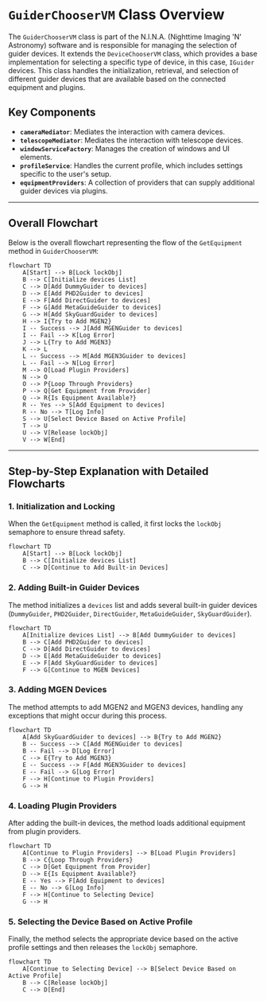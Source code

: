 # `GuiderChooserVM` Class Overview

The `GuiderChooserVM` class is part of the N.I.N.A. (Nighttime Imaging 'N' Astronomy) software and is responsible for managing the selection of guider devices. It extends the `DeviceChooserVM` class, which provides a base implementation for selecting a specific type of device, in this case, `IGuider` devices. This class handles the initialization, retrieval, and selection of different guider devices that are available based on the connected equipment and plugins.

## Key Components

- **`cameraMediator`**: Mediates the interaction with camera devices.
- **`telescopeMediator`**: Mediates the interaction with telescope devices.
- **`windowServiceFactory`**: Manages the creation of windows and UI elements.
- **`profileService`**: Handles the current profile, which includes settings specific to the user's setup.
- **`equipmentProviders`**: A collection of providers that can supply additional guider devices via plugins.

---

## Overall Flowchart

Below is the overall flowchart representing the flow of the `GetEquipment` method in `GuiderChooserVM`:

```mermaid
flowchart TD
    A[Start] --> B[Lock lockObj]
    B --> C[Initialize devices List]
    C --> D[Add DummyGuider to devices]
    D --> E[Add PHD2Guider to devices]
    E --> F[Add DirectGuider to devices]
    F --> G[Add MetaGuideGuider to devices]
    G --> H[Add SkyGuardGuider to devices]
    H --> I{Try to Add MGEN2}
    I -- Success --> J[Add MGENGuider to devices]
    I -- Fail --> K[Log Error]
    J --> L{Try to Add MGEN3}
    K --> L
    L -- Success --> M[Add MGEN3Guider to devices]
    L -- Fail --> N[Log Error]
    M --> O[Load Plugin Providers]
    N --> O
    O --> P{Loop Through Providers}
    P --> Q[Get Equipment from Provider]
    Q --> R{Is Equipment Available?}
    R -- Yes --> S[Add Equipment to devices]
    R -- No --> T[Log Info]
    S --> U[Select Device Based on Active Profile]
    T --> U
    U --> V[Release lockObj]
    V --> W[End]
```

---

## Step-by-Step Explanation with Detailed Flowcharts

### 1. Initialization and Locking

When the `GetEquipment` method is called, it first locks the `lockObj` semaphore to ensure thread safety.

```mermaid
flowchart TD
    A[Start] --> B[Lock lockObj]
    B --> C[Initialize devices List]
    C --> D[Continue to Add Built-in Devices]
```

### 2. Adding Built-in Guider Devices

The method initializes a `devices` list and adds several built-in guider devices (`DummyGuider`, `PHD2Guider`, `DirectGuider`, `MetaGuideGuider`, `SkyGuardGuider`).

```mermaid
flowchart TD
    A[Initialize devices List] --> B[Add DummyGuider to devices]
    B --> C[Add PHD2Guider to devices]
    C --> D[Add DirectGuider to devices]
    D --> E[Add MetaGuideGuider to devices]
    E --> F[Add SkyGuardGuider to devices]
    F --> G[Continue to MGEN Devices]
```

### 3. Adding MGEN Devices

The method attempts to add MGEN2 and MGEN3 devices, handling any exceptions that might occur during this process.

```mermaid
flowchart TD
    A[Add SkyGuardGuider to devices] --> B{Try to Add MGEN2}
    B -- Success --> C[Add MGENGuider to devices]
    B -- Fail --> D[Log Error]
    C --> E{Try to Add MGEN3}
    E -- Success --> F[Add MGEN3Guider to devices]
    E -- Fail --> G[Log Error]
    F --> H[Continue to Plugin Providers]
    G --> H
```

### 4. Loading Plugin Providers

After adding the built-in devices, the method loads additional equipment from plugin providers.

```mermaid
flowchart TD
    A[Continue to Plugin Providers] --> B[Load Plugin Providers]
    B --> C{Loop Through Providers}
    C --> D[Get Equipment from Provider]
    D --> E{Is Equipment Available?}
    E -- Yes --> F[Add Equipment to devices]
    E -- No --> G[Log Info]
    F --> H[Continue to Selecting Device]
    G --> H
```

### 5. Selecting the Device Based on Active Profile

Finally, the method selects the appropriate device based on the active profile settings and then releases the `lockObj` semaphore.

```mermaid
flowchart TD
    A[Continue to Selecting Device] --> B[Select Device Based on Active Profile]
    B --> C[Release lockObj]
    C --> D[End]
```
